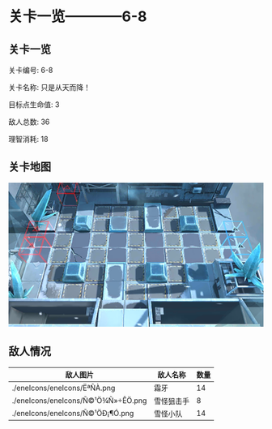 # 关卡一览————6-8


## 关卡一览

关卡编号: 6-8

关卡名称: 只是从天而降！

目标点生命值: 3

敌人总数: 36

理智消耗: 18


## 关卡地图
![6-8](./oprMap/6-8.png)

## 敌人情况

| 敌人图片 | 敌人名称 | 数量  |
|---------|-----|-----|
| ./eneIcons/eneIcons/ËªÑÀ.png| 霜牙  |   14  |
| ./eneIcons/eneIcons/Ñ©¹Ö¾Ñ»÷ÊÖ.png| 雪怪狙击手  |   8  |
| ./eneIcons/eneIcons/Ñ©¹ÖÐ¡¶Ó.png| 雪怪小队  |   14  |
